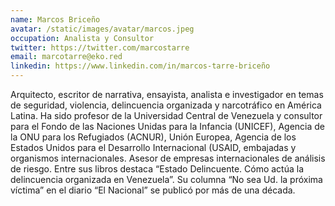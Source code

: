 ```yaml
---
name: Marcos Briceño
avatar: /static/images/avatar/marcos.jpeg
occupation: Analista y Consultor
twitter: https://twitter.com/marcostarre
email: marcotarre@eko.red
linkedin: https://www.linkedin.com/in/marcos-tarre-briceño
---
```


Arquitecto, escritor de narrativa, ensayista, analista e investigador en temas de seguridad, violencia, delincuencia organizada y narcotráfico en América Latina. Ha sido profesor de la Universidad Central de Venezuela y consultor para el Fondo de las Naciones Unidas para la Infancia (UNICEF), Agencia de la ONU para los Refugiados (ACNUR), Unión Europea, Agencia de los Estados Unidos para el Desarrollo Internacional (USAID, embajadas y organismos internacionales. Asesor de empresas internacionales de análisis de riesgo. Entre sus libros destaca “Estado Delincuente. Cómo actúa la delincuencia organizada en Venezuela”. Su columna “No sea Ud. la próxima víctima” en el diario “El Nacional” se publicó por más de una década.
